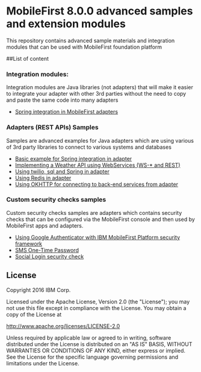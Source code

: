 # MobileFirst 8.0.0 advanced samples and extension modules

This repository contains advanced sample materials and integration modules
that can be used with MobileFirst foundation platform

##List of content

### Integration modules:
Integration modules are Java libraries (not adapters) that will make it easier to integrate your adapter with
other 3rd parties without the need to copy and paste the same code into many adapters

* [Spring integration in MobileFirst adapters](mfp-adapters-spring-integration)

### Adapters (REST APIs) Samples
Samples are advanced examples for Java adapters which are using various of 3rd party libraries to connect to various systems
and databases

* [Basic example for Spring integration in adapter](samples/my-spring-xml-adapter)
* [Implementing a Weather API using WebServices (WS-* and REST)](samples/mfp-api-weather-sample)
* [Using twilio, sql and Spring in adapter](samples/mfp-api-twilio-sql-spring-sample)
* [Using Redis in adapter](samples/mfp-api-redis-usage-sample)
* [Using OKHTTP for connecting to back-end services from adapter](samples/mfp-api-geocoding-http-sample)

### Custom security checks samples
Custom security checks samples are adapters which contains security checks that can be configured via the MobileFirst console
and then used by MobileFirst apps and adapters.

* [Using Google Authenticator with IBM MobileFirst Platform security framework](custom-security-checks/google-otp)
* [SMS One-Time Password](custom-security-checks/sms-otp)
* [Social Login security check](custom-security-checks/social-login)

## License
Copyright 2016 IBM Corp.

Licensed under the Apache License, Version 2.0 (the "License");
you may not use this file except in compliance with the License.
You may obtain a copy of the License at

http://www.apache.org/licenses/LICENSE-2.0

Unless required by applicable law or agreed to in writing, software
distributed under the License is distributed on an "AS IS" BASIS,
WITHOUT WARRANTIES OR CONDITIONS OF ANY KIND, either express or implied.
See the License for the specific language governing permissions and
limitations under the License.